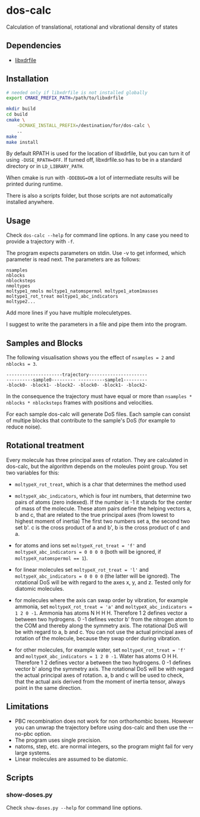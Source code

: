 # dos-calc

Calculation of translational, rotational and vibrational density of states

## Dependencies

- [libxdrfile](https://github.com/wesbarnett/libxdrfile) 

## Installation

```bash
# needed only if libxdrfile is not installed globally
export CMAKE_PREFIX_PATH=/path/to/libxdrfile 

mkdir build
cd build
cmake \
    -DCMAKE_INSTALL_PREFIX=/destination/for/dos-calc \
    ..
make
make install
```

By default RPATH is used for the location of libxdrfile, but you can turn it of using `-DUSE_RPATH=OFF`.
If turned off, libxdrfile.so has to be in a standard directory or in `LD_LIBRARY_PATH`.

When cmake is run with `-DDEBUG=ON` a lot of intermediate results will be printed during runtime.

There is also a scripts folder, but those scripts are not automatically installed anywhere.

## Usage

Check `dos-calc --help` for command line options.
In any case you need to provide a trajectory with `-f`.

The program expects parameters on stdin. Use -v to get informed, which parameter is read next.
The parameters are as follows:
```
nsamples
nblocks
nblocksteps
nmoltypes
moltype1_nmols moltype1_natomspermol moltype1_atom1masses moltype1_rot_treat moltype1_abc_indicators
moltype2...
```

Add more lines if you have multiple moleculetypes.

I suggest to write the parameters in a file and pipe them into the program.

## Samples and Blocks

The following visualisation shows you the effect of `nsamples = 2` and `nblocks = 3`.

```
---------------------trajectory----------------------
----------sample0--------- ----------sample1---------
-block0- -block1- -block2- -block0- -block1- -block2-
```
In the consequence the trajectory must have equal or more than `nsamples * nblocks * nblocksteps` frames with positions and velocities.

For each sample dos-calc will generate DoS files. Each sample can consist of multipe blocks that contribute to the sample's DoS (for example to reduce noise).

## Rotational treatment

Every molecule has three principal axes of rotation.
They are calculated in dos-calc, but the algorithm depends on the moleules point group.
You set two variables for this:
- `moltypeX_rot_treat`, which is a char that determines the method used
- `moltypeX_abc_indicators`, which is four int numbers, that determine two pairs of atoms (zero indexed).
  If the number is -1 it stands for the center of mass of the molecule.
  These atom pairs define the helping vectors a, b and c, that are related to the true principal axes (from lowest to highest moment of inertia)
  The first two numbers set a, the second two set b'. c is the cross product of a and b', b is the cross product of c and a.

- for atoms and ions set `moltypeX_rot_treat = 'f'` and `moltypeX_abc_indicators = 0 0 0 0` (both will be ignored, if `moltypeX_natomspermol == 1`).
- for linear molecules set `moltypeX_rot_treat = 'l'` and `moltypeX_abc_indicators = 0 0 0 0` (the latter will be ignored).
  The rotational DoS will be with regard to the axes x, y, and z.
  Tested only for diatomic molecules.
- for molecules where the axis can swap order by vibration, for example ammonia, set `moltypeX_rot_treat = 'a'` and `moltypeX_abc_indicators = 1 2 0 -1`.
  Ammonia has atoms N H H H. Therefore 1 2 defines vector a between two hydrogens. 0 -1 defines vector b' from the nitrogen atom to the COM and thereby along the symmetry axis.
  The rotational DoS will be with regard to a, b and c.
  You can not use the actual principal axes of rotation of the molecule, because they swap order during vibration.
- for other molecules, for example water, set `moltypeX_rot_treat = 'f'` and `moltypeX_abc_indicators = 1 2 0 -1`.
  Water has atoms O H H. Therefore 1 2 defines vector a between the two hydrogens. 0 -1 defines vector b' along the symmetry axis.
  The rotational DoS will be with regard the actual principal axes of rotation.
  a, b and c will be used to check, that the actual axis derived from the moment of inertia tensor, always point in the same direction.

## Limitations

- PBC recombination does not work for non orthorhombic boxes. However you can unwrap the trajectory before using dos-calc and then use the --no-pbc option.
- The program uses single precision.
- natoms, step, etc. are normal integers, so the program might fail for very large systems.
- Linear molecules are assumed to be diatomic.

## Scripts

### show-doses.py

Check `show-doses.py --help` for command line options.
